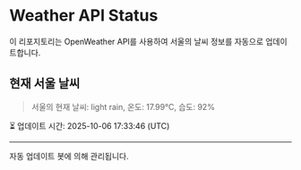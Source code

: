 
# Weather API Status

이 리포지토리는 OpenWeather API를 사용하여 서울의 날씨 정보를 자동으로 업데이트합니다.

## 현재 서울 날씨
> 서울의 현재 날씨: light rain, 온도: 17.99°C, 습도: 92%

⏳ 업데이트 시간: 2025-10-06 17:33:46 (UTC)

---
자동 업데이트 봇에 의해 관리됩니다.
